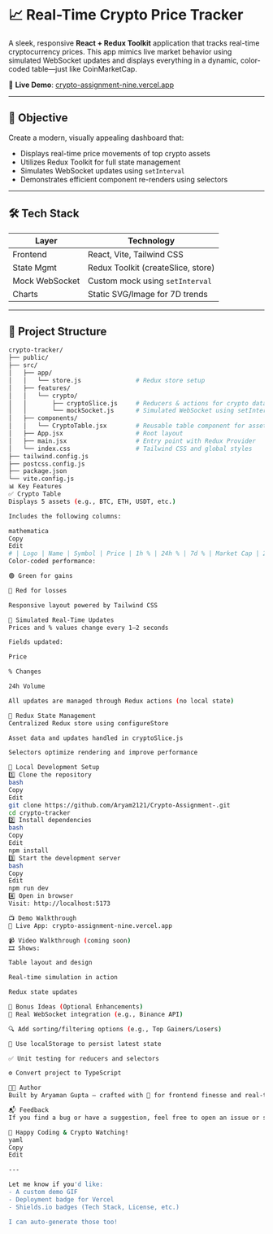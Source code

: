 # 📈 Real-Time Crypto Price Tracker

A sleek, responsive **React + Redux Toolkit** application that tracks real-time cryptocurrency prices. This app mimics live market behavior using simulated WebSocket updates and displays everything in a dynamic, color-coded table—just like CoinMarketCap.

🚀 **Live Demo**: [crypto-assignment-nine.vercel.app](https://crypto-assignment-nine.vercel.app)

---

## 🎯 Objective

Create a modern, visually appealing dashboard that:
- Displays real-time price movements of top crypto assets
- Utilizes Redux Toolkit for full state management
- Simulates WebSocket updates using `setInterval`
- Demonstrates efficient component re-renders using selectors

---

## 🛠️ Tech Stack

| Layer       | Technology                         |
|------------|-------------------------------------|
| Frontend    | React, Vite, Tailwind CSS          |
| State Mgmt  | Redux Toolkit (createSlice, store) |
| Mock WebSocket | Custom mock using `setInterval` |
| Charts      | Static SVG/Image for 7D trends     |

---

## 📂 Project Structure

```bash
crypto-tracker/
├── public/
├── src/
│   ├── app/
│   │   └── store.js               # Redux store setup
│   ├── features/
│   │   └── crypto/
│   │       ├── cryptoSlice.js     # Reducers & actions for crypto data
│   │       └── mockSocket.js      # Simulated WebSocket using setInterval
│   ├── components/
│   │   └── CryptoTable.jsx        # Reusable table component for asset data
│   ├── App.jsx                    # Root layout
│   ├── main.jsx                   # Entry point with Redux Provider
│   └── index.css                  # Tailwind CSS and global styles
├── tailwind.config.js
├── postcss.config.js
├── package.json
└── vite.config.js
📊 Key Features
✅ Crypto Table
Displays 5 assets (e.g., BTC, ETH, USDT, etc.)

Includes the following columns:

mathematica
Copy
Edit
# | Logo | Name | Symbol | Price | 1h % | 24h % | 7d % | Market Cap | 24h Volume | Circulating Supply | Max Supply | 7D Chart
Color-coded performance:

🟢 Green for gains

🔴 Red for losses

Responsive layout powered by Tailwind CSS

🔁 Simulated Real-Time Updates
Prices and % values change every 1–2 seconds

Fields updated:

Price

% Changes

24h Volume

All updates are managed through Redux actions (no local state)

🧠 Redux State Management
Centralized Redux store using configureStore

Asset data and updates handled in cryptoSlice.js

Selectors optimize rendering and improve performance

🧪 Local Development Setup
1️⃣ Clone the repository
bash
Copy
Edit
git clone https://github.com/Aryam2121/Crypto-Assignment-.git
cd crypto-tracker
2️⃣ Install dependencies
bash
Copy
Edit
npm install
3️⃣ Start the development server
bash
Copy
Edit
npm run dev
4️⃣ Open in browser
Visit: http://localhost:5173

📺 Demo Walkthrough
🔗 Live App: crypto-assignment-nine.vercel.app

📹 Video Walkthrough (coming soon)
🎞️ Shows:

Table layout and design

Real-time simulation in action

Redux state updates

🌟 Bonus Ideas (Optional Enhancements)
🔌 Real WebSocket integration (e.g., Binance API)

🔍 Add sorting/filtering options (e.g., Top Gainers/Losers)

💾 Use localStorage to persist latest state

✅ Unit testing for reducers and selectors

⚙️ Convert project to TypeScript

🧑‍💻 Author
Built by Aryaman Gupta — crafted with 💙 for frontend finesse and real-time flair.

📬 Feedback
If you find a bug or have a suggestion, feel free to open an issue or submit a pull request!

🏁 Happy Coding & Crypto Watching!
yaml
Copy
Edit

---

Let me know if you'd like:
- A custom demo GIF
- Deployment badge for Vercel
- Shields.io badges (Tech Stack, License, etc.)

I can auto-generate those too!
